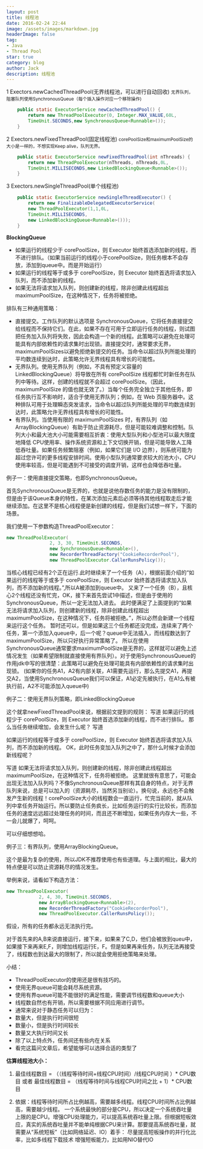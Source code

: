 ```yaml
---
layout: post
title: 线程池
date: 2016-02-24 22:44
image: /assets/images/markdown.jpg
headerImage: false
tag:
- Java
- Thread Pool
star: true
category: blog
author: Jack
description: 线程池
---
```


1 Exectors.newCachedThreadPool(无界线程池，可以进行自动回收)
<small>无界队列，阻塞队列使用SynchronousQueue（每个插入操作对应一个移除操作)</small>

``` java
	public static ExecutorService newCachedThreadPool() {  
		return new ThreadPoolExecutor(0, Integer.MAX_VALUE,60L, 
		TimeUnit.SECONDS,new SynchronousQueue<Runnable>());  
	} 
```

2 Exectors.newFixedThreadPool(固定线程池)
<small>corePoolSize和maximumPoolSize的大小是一样的，不想实现Keep alive，队列无界。</small>

``` java
	public static ExecutorService newFixedThreadPool(int nThreads) {  
		return new ThreadPoolExecutor(nThreads, nThreads,0L, 
		TimeUnit.MILLISECONDS,new LinkedBlockingQueue<Runnable>());  
	}  
```


3 Exectors.newSingleThreadPool(单个线程池)

``` java
	public static ExecutorService newSingleThreadExecutor() {  
		return new FinalizableDelegatedExecutorService(
		new ThreadPoolExecutor(1,1,0L, 
		TimeUnit.MILLISECONDS,
		new LinkedBlockingQueue<Runnable>()));  
	}
```

**BlockingQueue<Runnable>**
* 如果运行的线程少于 corePoolSize，则 Executor 始终首选添加新的线程，而不进行排队。（如果当前运行的线程小于corePoolSize，则任务根本不会存放，添加到queue中。而是开始运行）
* 如果运行的线程等于或多于 corePoolSize，则 Executor 始终首选将请求加入队列，而不添加新的线程。
* 如果无法将请求加入队列，则创建新的线程，除非创建此线程超出maximumPoolSize，在这种情况下，任务将被拒绝。

排队有三种通用策略：
+ 直接提交。工作队列的默认选项是 SynchronousQueue，它将任务直接提交给线程而不保持它们。在此，如果不存在可用于立即运行任务的线程，则试图把任务加入队列将失败，因此会构造一个新的线程。此策略可以避免在处理可能具有内部依赖性的请求集时出现锁。直接提交时，通常要求无界，maximumPoolSizes以避免拒绝新提交的任务。当命令以超过队列所能处理的平均数连续到达时，此策略允许无界线程具有增长的可能性。
+ 无界队列。使用无界队列（例如，不具有预定义容量的 LinkedBlockingQueue）将导致在所有 corePoolSize 线程都忙时新任务在队列中等待。这样，创建的线程就不会超过 corePoolSize。（因此，maximumPoolSize 的值也就无效了。）当每个任务完全独立于其他任务，即任务执行互不影响时，适合于使用无界队列；例如，在 Web 页服务器中。这种排队可用于处理瞬态突发请求，当命令以超过队列所能处理的平均数连续到达时，此策略允许无界线程具有增长的可能性。
+ 有界队列。当使用有限的 maximumPoolSizes 时，有界队列（如 ArrayBlockingQueue）有助于防止资源耗尽，但是可能较难调整和控制。队列大小和最大池大小可能需要相互折衷：使用大型队列和小型池可以最大限度地降低 CPU使用率、操作系统资源和上下文切换开销，但是可能导致人工降低吞吐量。如果任务频繁阻塞（例如，如果它们是 I/O 边界），则系统可能为超过您许可的更多线程安排时间。使用小型队列通常要求较大的池大小，CPU使用率较高，但是可能遇到不可接受的调度开销，这样也会降低吞吐量。  

<p>
例子一：使用直接提交策略，也即SynchronousQueue。
 
首先SynchronousQueue是无界的，也就是说他存数任务的能力是没有限制的，但是由于该Queue本身的特性，在某次添加元素后必须等待其他线程取走后才能继续添加。在这里不是核心线程便是新创建的线程，但是我们试想一样下，下面的场景。
</p>
我们使用一下参数构造ThreadPoolExecutor：
 
```Java
new ThreadPoolExecutor(  
				2, 3, 30, TimeUnit.SECONDS,   
				new SynchronousQueue<Runnable>(),   
				new RecorderThreadFactory("CookieRecorderPool"),   
				new ThreadPoolExecutor.CallerRunsPolicy());
````

当核心线程已经有2个正在运行.此时继续来了一个任务（A），根据前面介绍的“如果运行的线程等于或多于 corePoolSize，则 Executor 始终首选将请求加入队列，而不添加新的线程。”,所以A被添加到queue中。
又来了一个任务（B），且核心2个线程还没有忙完，OK，接下来首先尝试1中描述，但是由于使用的SynchronousQueue，所以一定无法加入进去。
此时便满足了上面提到的“如果无法将请求加入队列，则创建新的线程，除非创建此线程超出maximumPoolSize，在这种情况下，任务将被拒绝。”，所以必然会新建一个线程来运行这个任务。
暂时还可以，但是如果这三个任务都还没完成，连续来了两个任务，第一个添加入queue中，后一个呢？queue中无法插入，而线程数达到了maximumPoolSize，所以只好执行异常策略了。
所以在使用SynchronousQueue通常要求maximumPoolSize是无界的，这样就可以避免上述情况发生（如果希望限制就直接使用有界队列）。对于使用SynchronousQueue的作用jdk中写的很清楚：此策略可以避免在处理可能具有内部依赖性的请求集时出现锁。
(如果你的任务A1，A2有内部关联，A1需要先运行，那么先提交A1，再提交A2，当使用SynchronousQueue我们可以保证，A1必定先被执行，在A1么有被执行前，A2不可能添加入queue中)

例子二：使用无界队列策略，即LinkedBlockingQueue

这个就拿newFixedThreadPool来说，根据前文提到的规则：
 写道
如果运行的线程少于 corePoolSize，则 Executor 始终首选添加新的线程，而不进行排队。
 那么当任务继续增加，会发生什么呢？
 写道
 
如果运行的线程等于或多于 corePoolSize，则 Executor 始终首选将请求加入队列，而不添加新的线程。
 OK，此时任务变加入队列之中了，那什么时候才会添加新线程呢？
 
 写道
如果无法将请求加入队列，则创建新的线程，除非创建此线程超出 maximumPoolSize，在这种情况下，任务将被拒绝。
这里就很有意思了，可能会出现无法加入队列吗？不像SynchronousQueue那样有其自身的特点，对于无界队列来说，总是可以加入的（资源耗尽，当然另当别论）。换句说，永远也不会触发产生新的线程！corePoolSize大小的线程数会一直运行，忙完当前的，就从队列中拿任务开始运行。所以要防止任务疯长，比如任务运行的实行比较长，而添加任务的速度远远超过处理任务的时间，而且还不断增加，如果任务内存大一些，不一会儿就爆了，呵呵。
 
可以仔细想想哈。
 
例子三：有界队列，使用ArrayBlockingQueue。
 
这个是最为复杂的使用，所以JDK不推荐使用也有些道理。与上面的相比，最大的特点便是可以防止资源耗尽的情况发生。
 
举例来说，请看如下构造方法：
```Java
new ThreadPoolExecutor(  
            2, 4, 30, TimeUnit.SECONDS,   
            new ArrayBlockingQueue<Runnable>(2),   
            new RecorderThreadFactory("CookieRecorderPool"),   
            new ThreadPoolExecutor.CallerRunsPolicy());  
```
假设，所有的任务都永远无法执行完。
 
对于首先来的A,B来说直接运行，接下来，如果来了C,D，他们会被放到queu中，如果接下来再来E,F，则增加线程运行E，F。但是如果再来任务，队列无法再接受了，线程数也到达最大的限制了，所以就会使用拒绝策略来处理。
 
小结：
* ThreadPoolExecutor的使用还是很有技巧的。
* 使用无界queue可能会耗尽系统资源。
* 使用有界queue可能不能很好的满足性能，需要调节线程数和queue大小
* 线程数自然也有开销，所以需要根据不同应用进行调节。
* 通常来说对于静态任务可以归为：
* 数量大，但是执行时间很短
* 数量小，但是执行时间较长
* 数量又大执行时间又长
* 除了以上特点外，任务间还有些内在关系
* 看完这篇问文章后，希望能够可以选择合适的类型了


**估算线程池大小：**

1. 最佳线程数目 = （（线程等待时间+线程CPU时间）/线程CPU时间 ）* CPU数目
或者 最佳线程数目 = （线程等待时间与线程CPU时间之比 + 1）* CPU数目

2. 依据：线程等待时间所占比例越高，需要越多线程。线程CPU时间所占比例越高，需要越少线程。
一个系统最快的部分是CPU，所以决定一个系统吞吐量上限的是CPU。增强CPU处理能力，可以提高系统吞吐量上限。但根据短板效应，真实的系统吞吐量并不能单纯根据CPU来计算。那要提高系统吞吐量，就需要从“系统短板”（比如网络延迟、IO）着手：
尽量提高短板操作的并行化比率，比如多线程下载技术
增强短板能力，比如用NIO替代IO





